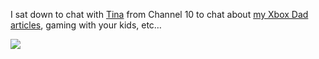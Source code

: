 I sat down to chat with <a href="http://on10.net/blogs/tina/" target="_blank" class="broken_link">Tina</a> from Channel 10 to chat about <a href="http://www.xbox.com/en-US/community/personality/xboxdad/default.htm" target="_blank" class="broken_link">my Xbox Dad articles</a>, gaming with your kids, etc&#8230; 

<a title="Happy Father&#039;s Day! Featuring gaming Dad Duncan Mackenzie" href="http://on10.net/Blogs/tina/happy-fathers-day-featuring-gaming-dad-duncan-mackenzie/" target="_blank" atomicselection="true" class="broken_link"><img src="http://on10.net/images/entries/preview/DuncanDad_large_on10.jpg" border="0" /></a>